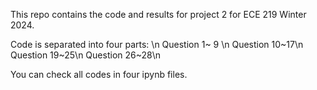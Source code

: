 This repo contains the code and results for project 2 for ECE 219 Winter 2024. 

Code is separated into four parts: \n
Question 1~ 9 \n
Question 10~17\n
Question 19~25\n
Question 26~28\n

You can check all codes in four ipynb files.

